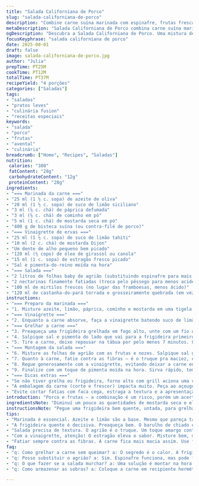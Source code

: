 ```yaml
---
title: "Salada Californiana de Porco"
slug: "salada-californiana-de-porco"
description: "Combine carne suína marinada com espinafre, frutas frescas e nozes torradas. Marinada com especiarias que despertam o sabor, grelhada na medida para suculência e maciez. Vinaigrette de estragão que traz frescor, equilíbrio entre o cítrico e o picante da mostarda, complementando textura e cor vibrante. Refeição leve, sem lactose, sem glúten, ideal pra almoço ou entrada sofisticada, com toque americano e francês. Toques de pêssego substituem frutas com menos doçura, e troque as pacanas por castanha-do-pará para um sabor mais marcante."
metaDescription: "Salada Californiana de Porco combina carne suína marinada com frutas frescas e nozes. Ideal para almoços leves, traz frescor e sabor único."
ogDescription: "Descubra a Salada Californiana de Porco. Uma mistura de carnes, frutas e texturas que transforma um simples almoço em uma experiência sofisticada."
focusKeyphrase: "salada californiana de porco"
date: 2025-08-01
draft: false
image: salada-californiana-de-porco.jpg
author: "Julia"
prepTime: PT25M
cookTime: PT12M
totalTime: PT37M
recipeYield: "4 porções"
categories: ["Saladas"]
tags:
- "saladas"
- "pratos leves"
- "culinária fusion"
- "receitas especiais"
keywords:
- "salada"
- "porco"
- "frutas"
- "avental"
- "culinária"
breadcrumb: ["Home", "Recipes", "Saladas"]
nutrition: 
 calories: "380"
 fatContent: "28g"
 carbohydrateContent: "12g"
 proteinContent: "28g"
ingredients:
- "=== Marinada da carne ==="
- "25 ml (1 ½ c. sopa) de azeite de oliva"
- "20 ml (1 ½ c. sopa) de suco de limão siciliano"
- "3 ml (⅝ c. chá) de páprica defumada"
- "3 ml (⅝ c. chá) de cominho em pó"
- "5 ml (1 c. chá) de mostarda seca em pó"
- "400 g de bisteca suína (ou contra-filé de porco)"
- "=== Vinaigrette de ervas ==="
- "25 ml (1 ½ c. sopa) de suco de limão tahiti"
- "10 ml (2 c. chá) de mostarda Dijon"
- "Um dente de alho pequeno bem picado"
- "120 ml (½ copo) de óleo de girassol ou canola"
- "15 ml (1 c. sopa) de estragão fresco picado"
- "Sal e pimenta-do-reino moída na hora"
- "=== Salada ==="
- "2 litros de folhas baby de agrião (substituindo espinafre para mais crocância)"
- "2 nectarinas finamente fatiadas (troca pelo pêssego para menos acidez)"
- "100 ml de mirtilos frescos (no lugar das framboesas, menos ácido)"
- "120 ml de castanha-do-pará torrada e grosseiramente quebrada (em vez das pacanas)"
instructions:
- "=== Preparo da marinada ==="
- "1. Misture azeite, limão, páprica, cominho e mostarda em uma tigela. Cheire, teste equilíbrio entre cítrico e especiarias, ajuste se sentir o ácido demais. Coloque a carne nessa mistura, esfregue até uniformizar cada pedaço. Cubra e refrigere por cerca de 25 minutos – não deixe muito senão o limão vai começar a ‘‘cozinhar’’ a carne e alterar textura."
- "=== Vinaigrette ==="
- "2. Enquanto a carne absorve, faça a vinaigrette batendo suco de limão, mostarda, alho, óleo e estragão. Prove pra ajustar salgados e acidez. Não economize no estragão, ele vai ressaltar toda a base verde."
- "=== Grelhar a carne ==="
- "3. Preaqueça uma frigideira grelhada em fogo alto, unte com um fio de azeite pra evitar grudar. Tire a carne da marinada, enxugue levemente com papel toalha pra garantir que a superfície grelhe e não cozinhe no líquido – erro clássico."
- "4. Salpique sal e pimenta do lado que vai para a frigideira primeiro. Grelhe 6-7 minutos de um lado até marcas claras aparecerem e a carne soltar um aroma intenso. Vire, tempere o outro lado e grelhe por mais 5-6 minutos. Procure um tom rosado no centro, firme ao toque sem estar dura. Use a unha pra perceber a resistência."
- "5. Tire a carne, deixe repousar na tábua por pelo menos 7 minutos. O descanso faz os sucos redistribuírem, se cortar imediatamente vai perder tudo no prato."
- "=== Montagem da salada ==="
- "6. Misture as folhas de agrião com as frutas e nozes. Salpique sal grosso com moderação, a vontade é adicionar um pouco de pimenta nas frutas também pra provocar contraste."
- "7. Quanto à carne, fatie contra as fibras – é o truque pra maciez, evita mastigar pedaços fibrosos. Arrume as fatias sobre a cama verde e frutada."
- "8. Regue generosamente com a vinaigrette, evitando deixar a carne encharcada pra não perder suculência. Um pouco por cima das frutas e nozes para amaciar as castanhas."
- "9. Finalize com um toque de pimenta moída na hora. Sirva rápido, temperatura ambiente é ideal, muito frio apaga sabores."
- "=== Dicas extras ==="
- "Se não tiver grelha ou frigideira, forno alto com grill aciona uma crosta legal. Para quem não suporta mostarda, substitua na marinada por páprica picante para manter o perfil defumado. Use pinhão ou castanha de caju torrada em vez de castanha-do-pará para variações regionais brasileiras. É essencial que as frutas estejam frescas, um pouquinho murchas ela perde a graça toda."
- "A embalagem da carne (corte e frescor) impacta muito. Peça ao açougueiro por peça sem muita gordura – é mais suculenta, menos enjoativa."
- "Evite cortar fatias com faca cega, estraga a textura e a apresentação. Use faca do chef amolada pra cortes finos, ajuda até no visual da salada."
introduction: "Porco e frutas – a combinação é um risco, porém um acerto quando bem executado. Já queimei varias vezes carne suína por ficar atrás do relógio em vez de confiar nos sentidos. Esquema de deixar a carne marinando só meia hora resolve o sabor sem alterar textura. Abusar de ingredientes atomizados como páprica e cominho traz aquele warming sem pesar no prato. É um prato que joga com crocância das castanhas contra maciez da carne e fruta fresca, com a vinaigrette atuando como cola para sabores mistos. Prefiro agrião no lugar do espinafre porque sobra aquele amarguinho que equilibra o doce nas frutas, e deixo a fruta em fatias finas pra potencializar harmonia visual e tátil. A repetição me ensinou: timing não é exato, é sensação e cheiro. A frigideira quente cantando, cheiro da carne dourando e o brilho da fruta. O segredo é sentir o ponto antes de pular pro próximo passo."
ingredientsNote: "Diminuí um pouco as quantidades de mostarda seca e elevei a páprica defumada pra dar um sabor mais robusto sem perder o frescor cítrico do limão. Troquei o espinafre pelo agrião — mistura ótima pra uma textura menos mole e toque amargo agradável que casa bem com nectarinas ao invés dos pêssegos. No lugar das framboesas, um pouco de mirtilo entra menos ácido, mantém fruta viva, e castanha-do-pará no lugar das pacanas traz uma crocância mais delicada e um sabor quase amanteigado, mais brasileiro. Use óleo de canola ou girassol pra voidar sabores muito marcados do azeite que podem competir com o estragão na vinaigrette, o que é essencial para o frescor final do prato. O alho na vinagrete precisa ficar bem picado pra não dominar, só dar aquele aviso. E se não achar estragão fresco, use mistura de ervas finas secas que vem perto do resultado. Vale também acrescentar uma colher pequena de mel pra quebrar acidez, caso limão esteja exagerado."
instructionsNote: "Pegue uma frigideira bem quente, untada, para grelhar a carne – o segredo é selar rápido, fechar os poros da carne e manter os sucos dentro. Retire a carne da marinada, enxugue quase completamente, isso evita que carne cozinhe no líquido. Tempo aproximado de 6-7 minutos por lado é base, mas o olhar atento à cor da carne e a resistência ao toque é mais confiável que relógio. Depois de tirar da grelha, o descanso é obrigatório; se cortar quente demais, suco escorre e a carne fica seca. Corte sempre perpendicular às fibras pra não ter mastigação cansativa. As frutas fatiadas finas garantem que cada garfada tenha doce, azedo e textura. Na montagem, evite deixar pedaços de carne embaixo, coloque por cima. A vinagrete só depois pra evitar murchar as folhas, jogue aos poucos. Se não tiver grelha, forno com grill alto funciona, mas atenção pra não passar do ponto e ressecar. Sempre prove para ajustar sal e acidez, porque ingredientes frescos sofrem variações. A prática ensina melhor horário pra servir — salada é melhor consumida assim que montada para manter crocância."
tips:
- "Marinada é essencial. Azeite e limão são a base. Mesmo que pareça tanto, o ácido é preciso. Deixe a carne um pouco mais que 25 minutos pra pegar gosto, mas cuidado com o limão. Excesso amolece, queima a carne."
- "A frigideira quente é decisiva. Preaqueça bem. O barulho de chiado é seu amigo. Isso sela a carne. Se não ouvir, não tá bom. E não sobrecarregue a panela, senão tudo cozinha em vez de grelhar."
- "Salada precisa de textura. O agrião é o truque. Um toque amargo contrasta com a doçura das frutas. Frutas frescas são obrigatórias. Qualquer coisa murcha desvaloriza a salada, então escolha sempre o que tá na época."
- "Com a vinaigrette, atenção! O estragão eleva o sabor. Misture bem, mas não exagere no alho. Ele não deve dominar. Troque por ervas secas se não achar fresco. Mel pode suavizar se o limão pegar muito forte."
- "Fatiar sempre contra as fibras. A carne fica mais macia assim. Use faca bem afiada, senão desgasta a textura. O visual conta; distribua a carne por cima. Isso dá charme e ainda parece mais apetitoso."
faq:
- "q: Como grelhar a carne sem queimar? a: O segredo é o calor. A frigideira tem que estar no ponto. O cheiro é um indicativo. Quando começar a dourar, vire e fique de olho."
- "q: Posso substituir o agrião? a: Sim. Espinafre funciona, mas pode ficar mole. O rucula também serve, mas diferente no paladar. O importante é fugir da textura molenga."
- "q: O que fazer se a salada murchar? a: Uma solução é montar na hora. Não misture com a vinaigrette muito antes. Monte tudo e regue na hora de servir. Isso preserva a crocância."
- "q: Como armazenar as sobras? a: Coloque a carne em recipiente hermético sem a salada. A salada deve ser consumida em 24 horas. A vinaigrette separada pra evitar murchar."

---
```

